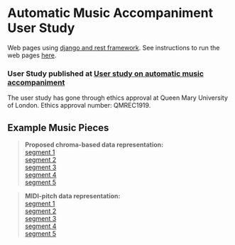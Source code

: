 # Automatic Music Accompaniment User Study

Web pages using [django and rest framework](https://www.django-rest-framework.org). See instructions to run the web pages [here](https://github.com/cheriell/music-accompaniment-user-study/blob/master/README_instructions.md).

### User Study published at [User study on automatic music accompaniment](http://178.62.8.184:9000)

The user study has gone through ethics approval at Queen Mary University of London. Ethics approval number: QMREC1919.

## Example Music Pieces

> **Proposed chroma-based data representation:**   
> [segment 1](http://178.62.8.184:9000/static/audio/chp_op18_segment1.chroma-based.mp3)   
> [segment 2](http://178.62.8.184:9000/static/audio/clementi_opus36_5_3_segment1.chroma-based.mp3)  
> [segment 3](http://178.62.8.184:9000/static/audio/mond_2_segment1.chroma-based.mp3)  
> [segment 4](http://178.62.8.184:9000/static/audio/tmte04-63j_segment1.chroma-based.mp3)  
> [segment 5](http://178.62.8.184:9000/static/audio/viennese1-4_segment1.chroma-based.mp3)  


> **MIDI-pitch data representation:**   
> [segment 1](http://178.62.8.184:9000/static/audio/chp_op18_segment1.midi-pitch.mp3)  
> [segment 2](http://178.62.8.184:9000/static/audio/clementi_opus36_5_3_segment1.midi-pitch.mp3)  
> [segment 3](http://178.62.8.184:9000/static/audio/mond_2_segment1.midi-pitch.mp3)  
> [segment 4](http://178.62.8.184:9000/static/audio/tmte04-63j_segment1.midi-pitch.mp3)  
> [segment 5](http://178.62.8.184:9000/static/audio/viennese1-4_segment1.midi-pitch.mp3)  
